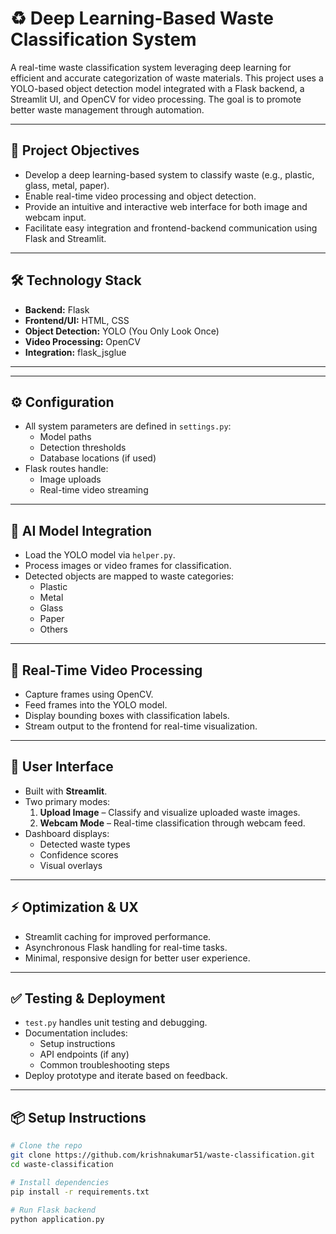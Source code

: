 # ♻️ Deep Learning-Based Waste Classification System

A real-time waste classification system leveraging deep learning for efficient and accurate categorization of waste materials. This project uses a YOLO-based object detection model integrated with a Flask backend, a Streamlit UI, and OpenCV for video processing. The goal is to promote better waste management through automation.

---

## 🚀 Project Objectives

- Develop a deep learning-based system to classify waste (e.g., plastic, glass, metal, paper).
- Enable real-time video processing and object detection.
- Provide an intuitive and interactive web interface for both image and webcam input.
- Facilitate easy integration and frontend-backend communication using Flask and Streamlit.

---

## 🛠️ Technology Stack

- **Backend:** Flask
- **Frontend/UI:** HTML, CSS
- **Object Detection:** YOLO (You Only Look Once)
- **Video Processing:** OpenCV
- **Integration:** flask_jsglue

---


---

## ⚙️ Configuration

- All system parameters are defined in `settings.py`:
  - Model paths
  - Detection thresholds
  - Database locations (if used)
- Flask routes handle:
  - Image uploads
  - Real-time video streaming

---

## 🧠 AI Model Integration

- Load the YOLO model via `helper.py`.
- Process images or video frames for classification.
- Detected objects are mapped to waste categories:
  - Plastic
  - Metal
  - Glass
  - Paper
  - Others

---

## 🎥 Real-Time Video Processing

- Capture frames using OpenCV.
- Feed frames into the YOLO model.
- Display bounding boxes with classification labels.
- Stream output to the frontend for real-time visualization.

---

## 🎨 User Interface

- Built with **Streamlit**.
- Two primary modes:
  1. **Upload Image** – Classify and visualize uploaded waste images.
  2. **Webcam Mode** – Real-time classification through webcam feed.
- Dashboard displays:
  - Detected waste types
  - Confidence scores
  - Visual overlays

---

## ⚡ Optimization & UX

- Streamlit caching for improved performance.
- Asynchronous Flask handling for real-time tasks.
- Minimal, responsive design for better user experience.

---

## ✅ Testing & Deployment

- `test.py` handles unit testing and debugging.
- Documentation includes:
  - Setup instructions
  - API endpoints (if any)
  - Common troubleshooting steps
- Deploy prototype and iterate based on feedback.

---

## 📦 Setup Instructions

```bash
# Clone the repo
git clone https://github.com/krishnakumar51/waste-classification.git
cd waste-classification

# Install dependencies
pip install -r requirements.txt

# Run Flask backend
python application.py

